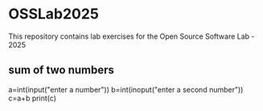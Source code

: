 # OSSLab2025
This repository contains lab exercises for the Open Source Software Lab - 2025
## sum of two numbers 
a=int(input("enter a number"))
b=int(inoput("enter a second number"))
c=a+b
print(c)

